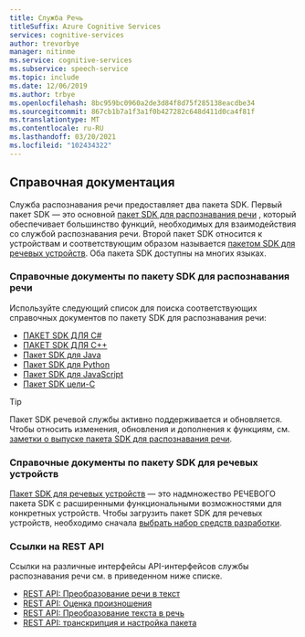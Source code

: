 ```yaml
---
title: Служба Речь
titleSuffix: Azure Cognitive Services
services: cognitive-services
author: trevorbye
manager: nitinme
ms.service: cognitive-services
ms.subservice: speech-service
ms.topic: include
ms.date: 12/06/2019
ms.author: trbye
ms.openlocfilehash: 8bc959bc0960a2de3d84f8d75f285138eacdbe34
ms.sourcegitcommit: 867cb1b7a1f3a1f0b427282c648d411d0ca4f81f
ms.translationtype: MT
ms.contentlocale: ru-RU
ms.lasthandoff: 03/20/2021
ms.locfileid: "102434322"
---
```

## <a name="reference-docs"></a>Справочная документация

Служба распознавания речи предоставляет два пакета SDK. Первый пакет SDK — это основной [пакет SDK для распознавания речи](../speech-sdk.md) , который обеспечивает большинство функций, необходимых для взаимодействия со службой распознавания речи. Второй пакет SDK относится к устройствам и соответствующим образом называется [пакетом SDK для речевых устройств](../speech-devices-sdk.md). Оба пакета SDK доступны на многих языках.

### <a name="speech-sdk-reference-docs"></a>Справочные документы по пакету SDK для распознавания речи

Используйте следующий список для поиска соответствующих справочных документов по пакету SDK для распознавания речи:

- <a href="https://aka.ms/csspeech/csharpref" target="_blank" rel="noopener">ПАКЕТ SDK ДЛЯ C# </a>
- <a href="https://aka.ms/csspeech/cppref" target="_blank" rel="noopener">ПАКЕТ SDK ДЛЯ C++ </a>
- <a href="https://aka.ms/csspeech/javaref" target="_blank" rel="noopener">Пакет SDK для Java </a>
- <a href="https://aka.ms/csspeech/pythonref" target="_blank" rel="noopener">Пакет SDK для Python</a>
- <a href="https://aka.ms/csspeech/javascriptref" target="_blank" rel="noopener">Пакет SDK для JavaScript</a>
- <a href="https://aka.ms/csspeech/objectivecref" target="_blank" rel="noopener">Пакет SDK цели-C </a>

> [!TIP]
> Пакет SDK речевой службы активно поддерживается и обновляется. Чтобы относить изменения, обновления и дополнения к функциям, см. [заметки о выпуске пакета SDK для распознавания речи](../releasenotes.md).

### <a name="speech-devices-sdk-reference-docs"></a>Справочные документы по пакету SDK для речевых устройств

[Пакет SDK для речевых устройств](../speech-devices-sdk.md) — это надмножество РЕЧЕВОГО пакета SDK с расширенными функциональными возможностями для конкретных устройств. Чтобы загрузить пакет SDK для речевых устройств, необходимо сначала [выбрать набор средств разработки](../get-speech-devices-sdk.md#choose-a-development-kit).

### <a name="rest-api-references"></a>Ссылки на REST API

Ссылки на различные интерфейсы API-интерфейсов службы распознавания речи см. в приведенном ниже списке.

- [REST API: Преобразование речи в текст](../rest-speech-to-text.md)
- [REST API: Оценка произношения](../rest-speech-to-text.md#pronunciation-assessment-parameters)
- [REST API: Преобразование текста в речь](../rest-text-to-speech.md)
- <a href="https://westus.dev.cognitive.microsoft.com/docs/services/speech-to-text-api-v3-0" target="_blank" rel="noopener">REST API: транскрипция и настройка пакета </a>

